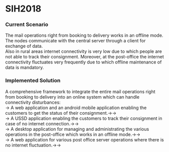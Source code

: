 # SIH2018

### Current Scenario

The mail operations right from booking to delivery works in an offline mode. The nodes communicate with the central server through a client for exchange of data.
</br>
Also in rural areas internet connectivity is very low due to which people are not able to track their consignment. Moreover, at the post-office the internet connectivity fluctuates very frequently due to which offline maintenance of data is mandatory.
</br>
### Implemented Solution

A comprehensive framework to integrate the entire mail operations  right from booking to delivery into an online  system which can handle connectivity disturbances: 
</br>
-> A web application and an android mobile application enabling the customers to get the status of their consignment.→→
</br>
-> A USSD application enabling the customers to track their consignment in case of no internet connection.→→
</br>
-> A desktop application for managing and administrating the various operations in the post-office which works in an offline mode.→→
</br>
-> A web application for various  post office server operations where there is no internet fluctuation.→→
